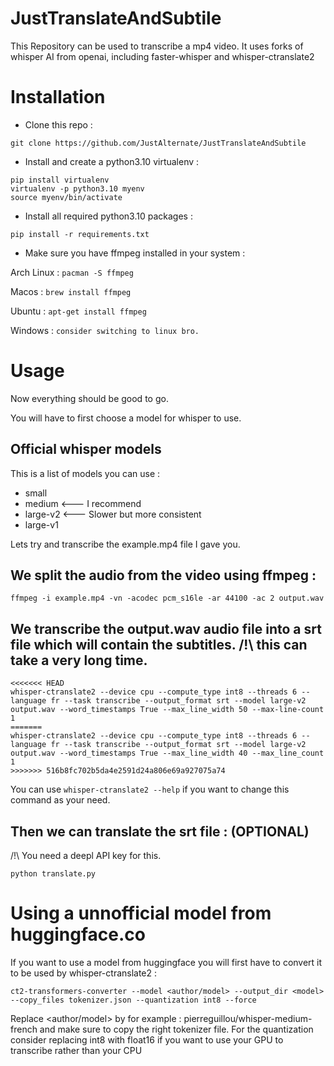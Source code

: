 # JustTranslateAndSubtile

This Repository can be used to transcribe a mp4 video.
It uses forks of whisper AI from openai, including faster-whisper and whisper-ctranslate2

# Installation

- Clone this repo :
```
git clone https://github.com/JustAlternate/JustTranslateAndSubtile
```

- Install and create a python3.10 virtualenv :

```
pip install virtualenv
virtualenv -p python3.10 myenv
source myenv/bin/activate
```
- Install all required python3.10 packages :

```pip install -r requirements.txt```

- Make sure you have ffmpeg installed in your system :

Arch Linux : `pacman -S ffmpeg`

Macos : `brew install ffmpeg`

Ubuntu : `apt-get install ffmpeg`

Windows : `consider switching to linux bro.`

# Usage

Now everything should be good to go.

You will have to first choose a model for whisper to use.

## Official whisper models

This is a list of models you can use :

- small
- medium    <--- I recommend
- large-v2  <--- Slower but more consistent
- large-v1

Lets try and transcribe the example.mp4 file I gave you.

## We split the audio from the video using ffmpeg : 

```
ffmpeg -i example.mp4 -vn -acodec pcm_s16le -ar 44100 -ac 2 output.wav
```

## We transcribe the output.wav audio file into a srt file which will contain the subtitles. /!\ this can take a very long time.

```
<<<<<<< HEAD
whisper-ctranslate2 --device cpu --compute_type int8 --threads 6 --language fr --task transcribe --output_format srt --model large-v2 output.wav --word_timestamps True --max_line_width 50 --max-line-count 1
=======
whisper-ctranslate2 --device cpu --compute_type int8 --threads 6 --language fr --task transcribe --output_format srt --model large-v2 output.wav --word_timestamps True --max_line_width 40 --max_line_count 1
>>>>>>> 516b8fc702b5da4e2591d24a806e69a927075a74
```

You can use `whisper-ctranslate2 --help` if you want to change this command as your need.

## Then we can translate the srt file : (OPTIONAL)

/!\ You need a deepl API key for this.

```
python translate.py
```

# Using a unnofficial model from huggingface.co

If you want to use a model from huggingface you will first have to convert it to be used by whisper-ctranslate2 :
```
ct2-transformers-converter --model <author/model> --output_dir <model> --copy_files tokenizer.json --quantization int8 --force
```

Replace <author/model> by for example : pierreguillou/whisper-medium-french and make sure to copy the right tokenizer file.
For the quantization consider replacing int8 with float16 if you want to use your GPU to transcribe rather than your CPU


